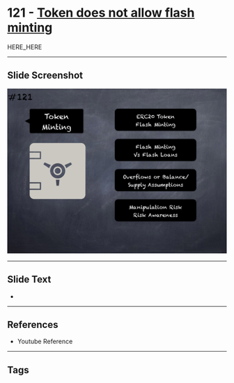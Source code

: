 # 121 - [Token does not allow flash minting](Token%20does%20not%20allow%20flash%20minting.md)

HERE_HERE

___
## Slide Screenshot
![0121.png](../images/pitfalls_and_best_practices201/121.png)
___
## Slide Text
- 
___
## References
- Youtube Reference
___
## Tags